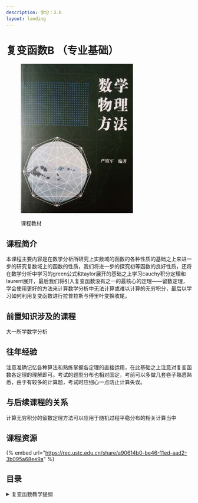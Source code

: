 ```yaml
---
description: 学分：2.0
layout: landing
---
```


# 复变函数B （专业基础）

<figure><img src="../../.gitbook/assets/复变函数.jpg" alt=""><figcaption><p>课程教材</p></figcaption></figure>

## 课程简介

本课程主要内容是在数学分析所研究上实数域的函数的各种性质的基础之上来进一步的研究复数域上的函数的性质，我们将进一步的探究初等函数的良好性质，还将在数学分析中学习的green公式和taylor展开的基础之上学习cauchy积分定理和laurent展开，最后我们将引入复变函数没有之一的最核心的定理——留数定理，学会使用更好的方法来计算数学分析中无法计算或难以计算的无穷积分，最后以学习如何利用复变函数进行拉普拉斯与傅里叶变换收尾。

## 前置知识涉及的课程

大一所学数学分析

## 往年经验

注意准确记忆各种算法和熟练掌握各定理的直接运用，在此基础之上注意对复变函数各定理的理解即可。考试的题型分布也相对固定，考前可以多做几套卷子熟悉熟悉，由于有较多的计算题，考试时应细心一点防止计算失误。

## 与后续课程的关系

计算无穷积分的留数定理方法可以应用于随机过程平稳分布的相关计算当中

## 课程资源

{% embed url="https://rec.ustc.edu.cn/share/a90614b0-be46-11ed-aad2-3b095a68ee9a" %}

## 目录

<details>

<summary>复变函数教学提纲</summary>

复数和平面点集

复变数函数

解析函数的积分表示

解析函数的级数表示

留数定理及其应用

拉普拉斯变换



</details>
